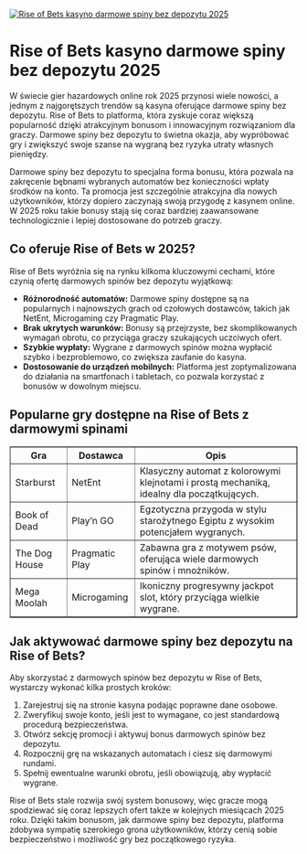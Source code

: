 [![Rise of Bets kasyno darmowe spiny bez depozytu 2025](https://123-caf.pages.dev/gitsignup.png)](https://vrmoo.ru/Bt82HjjY)

<h1>Rise of Bets kasyno darmowe spiny bez depozytu 2025</h1> <p>W świecie gier hazardowych online rok 2025 przynosi wiele nowości, a jednym z najgorętszych trendów są kasyna oferujące darmowe spiny bez depozytu. Rise of Bets to platforma, która zyskuje coraz większą popularność dzięki atrakcyjnym bonusom i innowacyjnym rozwiązaniom dla graczy. Darmowe spiny bez depozytu to świetna okazja, aby wypróbować gry i zwiększyć swoje szanse na wygraną bez ryzyka utraty własnych pieniędzy.</p>  <p>Darmowe spiny bez depozytu to specjalna forma bonusu, która pozwala na zakręcenie bębnami wybranych automatów bez konieczności wpłaty środków na konto. Ta promocja jest szczególnie atrakcyjna dla nowych użytkowników, którzy dopiero zaczynają swoją przygodę z kasynem online. W 2025 roku takie bonusy stają się coraz bardziej zaawansowane technologicznie i lepiej dostosowane do potrzeb graczy.</p>  <h2>Co oferuje Rise of Bets w 2025?</h2> <p>Rise of Bets wyróżnia się na rynku kilkoma kluczowymi cechami, które czynią ofertę darmowych spinów bez depozytu wyjątkową:</p> <ul>   <li><strong>Różnorodność automatów:</strong> Darmowe spiny dostępne są na popularnych i najnowszych grach od czołowych dostawców, takich jak NetEnt, Microgaming czy Pragmatic Play.</li>   <li><strong>Brak ukrytych warunków:</strong> Bonusy są przejrzyste, bez skomplikowanych wymagań obrotu, co przyciąga graczy szukających uczciwych ofert.</li>   <li><strong>Szybkie wypłaty:</strong> Wygrane z darmowych spinów można wypłacić szybko i bezproblemowo, co zwiększa zaufanie do kasyna.</li>   <li><strong>Dostosowanie do urządzeń mobilnych:</strong> Platforma jest zoptymalizowana do działania na smartfonach i tabletach, co pozwala korzystać z bonusów w dowolnym miejscu.</li> </ul>  <h2>Popularne gry dostępne na Rise of Bets z darmowymi spinami</h2> <table border="1" cellpadding="8" cellspacing="0">   <thead>     <tr>       <th>Gra</th>       <th>Dostawca</th>       <th>Opis</th>     </tr>   </thead>   <tbody>     <tr>       <td>Starburst</td>       <td>NetEnt</td>       <td>Klasyczny automat z kolorowymi klejnotami i prostą mechaniką, idealny dla początkujących.</td>     </tr>     <tr>       <td>Book of Dead</td>       <td>Play’n GO</td>       <td>Egzotyczna przygoda w stylu starożytnego Egiptu z wysokim potencjałem wygranych.</td>     </tr>     <tr>       <td>The Dog House</td>       <td>Pragmatic Play</td>       <td>Zabawna gra z motywem psów, oferująca wiele darmowych spinów i mnożników.</td>     </tr>     <tr>       <td>Mega Moolah</td>       <td>Microgaming</td>       <td>Ikoniczny progresywny jackpot slot, który przyciąga wielkie wygrane.</td>     </tr>   </tbody> </table>  <h2>Jak aktywować darmowe spiny bez depozytu na Rise of Bets?</h2> <p>Aby skorzystać z darmowych spinów bez depozytu w Rise of Bets, wystarczy wykonać kilka prostych kroków:</p> <ol>   <li>Zarejestruj się na stronie kasyna podając poprawne dane osobowe.</li>   <li>Zweryfikuj swoje konto, jeśli jest to wymagane, co jest standardową procedurą bezpieczeństwa.</li>   <li>Otwórz sekcję promocji i aktywuj bonus darmowych spinów bez depozytu.</li>   <li>Rozpocznij grę na wskazanych automatach i ciesz się darmowymi rundami.</li>   <li>Spełnij ewentualne warunki obrotu, jeśli obowiązują, aby wypłacić wygrane.</li> </ol>  <p>Rise of Bets stale rozwija swój system bonusowy, więc gracze mogą spodziewać się coraz lepszych ofert także w kolejnych miesiącach 2025 roku. Dzięki takim bonusom, jak darmowe spiny bez depozytu, platforma zdobywa sympatię szerokiego grona użytkowników, którzy cenią sobie bezpieczeństwo i możliwość gry bez początkowego ryzyka.</p>